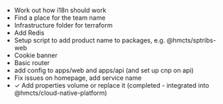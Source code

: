 - Work out how i18n should work
- Find a place for the team name
- Infrastructure folder for terraform
- Add Redis
- Setup script to add product name to packages, e.g. @hmcts/sptribs-web
- Cookie banner
- Basic router
- add config to apps/web and apps/api (and set up cnp on api)
- Fix issues on homepage, add service name
- ✓ Add properties volume or replace it (completed - integrated into @hmcts/cloud-native-platform)